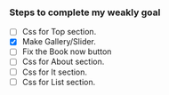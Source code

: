 ### Steps to complete my weakly goal

- [ ] Css for Top section.
- [x] Make Gallery/Slider.
- [ ] Fix the Book now button
- [ ] Css for About section.
- [ ] Css for It section.
- [ ] Css for List section.
